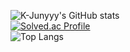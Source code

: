 ![K-Junyyy's GitHub stats](https://github-readme-stats.vercel.app/api?username=K-Junyyy&show_icons=true&theme=tokyonight)  
[![Solved.ac Profile](http://mazassumnida.wtf/api/generate_badge?boj=hyunjin0713)](https://solved.ac/hyunjin0713)  
![Top Langs](https://github-readme-stats.vercel.app/api/top-langs/?username=yoonhyunjin02&layout=compact&theme=tokyonight)

<!--
**yoonhyunjin02/yoonhyunjin02** is a ✨ _special_ ✨ repository because its `README.md` (this file) appears on your GitHub profile.

Here are some ideas to get you started:

- 🔭 I’m currently working on ...
- 🌱 I’m currently learning ...
- 👯 I’m looking to collaborate on ...
- 🤔 I’m looking for help with ...
- 💬 Ask me about ...
- 📫 How to reach me: ...
- 😄 Pronouns: ...
- ⚡ Fun fact: ...
-->
